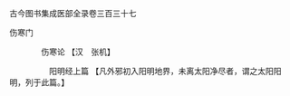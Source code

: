 <!-- { "loadSidebar": true } -->
古今图书集成医部全录卷三百三十七

伤寒门

　　　　伤寒论 【汉　张机】

　　　　　阳明经上篇 【凡外邪初入阳明地界，未离太阳净尽者，谓之太阳阳明，列于此篇。】
